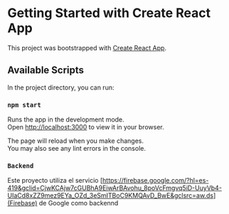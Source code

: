 # Getting Started with Create React App

This project was bootstrapped with [Create React App](https://github.com/facebook/create-react-app).

## Available Scripts

In the project directory, you can run:

### `npm start`

Runs the app in the development mode.\
Open [http://localhost:3000](http://localhost:3000) to view it in your browser.

The page will reload when you make changes.\
You may also see any lint errors in the console.

### `Backend`

Este proyecto utiliza el servicio [https://firebase.google.com/?hl=es-419&gclid=CjwKCAjw7cGUBhA9EiwArBAvohu_8poVcFmgvq5iD-UuyVb4-UIaCd8xZZ9mez9EYa_OZd_3eSmITBoC9KMQAvD_BwE&gclsrc=aw.ds](Firebase) de Google como backennd
